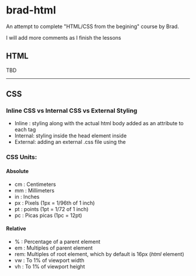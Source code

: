 # brad-html

An attempt to complete "HTML/CSS from the begining" course by Brad.

I will add more comments as I finish the lessons

## HTML

TBD

---

## CSS

### Inline CSS vs Internal CSS vs External Styling

- Inline  : styling along with the actual html body added as an attribute to each tag
- Internal: styling inside the head element inside <style> </style>
- External: adding an external .css file using the <link rel="stylesheet" href="style.css">

### CSS Units:

#### Absolute

- cm : Centimeters
- mm : Millimeters
- in : Inches 
- px : Pixels (1px = 1/96th of 1 inch)
- pt : points (1pt = 1/72 of 1 inch)
- pc : Picas picas (1pc = 12pt)

#### Relative

- %  : Percentage of a parent element
- em : Multiples of parent element
- rem: Multiples of root element, which by default is 16px (*html* element) 
- vw : To 1% of viewport width
- vh : To 1% of viewport height


